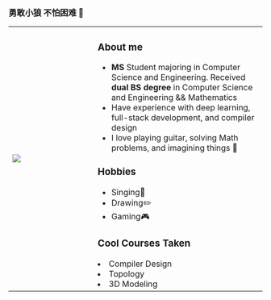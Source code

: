 ### 勇敢小狼 不怕困难 👋
<html>
<table class="images" width="100%"  style="border:0px solid white; width:100%;">
    <tr style="border: 0px;">
        <td width="33%" style="border:0px; width:33.33%">
            <img src="https://pbs.twimg.com/media/F13s9W4acAARncV?format=jpg" />
        </td>
        <td width="66%" style="border:0px; width:66.66% top:0 text-align:bottom">
          <h3>About me</h3>
          <ul>
            <li><b>MS</b> Student majoring in Computer Science and Engineering. Received <b>dual BS degree</b> in Computer Science and Engineering && Mathematics</li>
            <li>Have experience with deep learning, full-stack development, and compiler design</li>
            <li>I love playing guitar, solving Math problems, and imagining things 🌱</li>
          </ul>
          <h3>Hobbies</h3>
          <ul>
            <li>Singing🎵</li>
            <li>Drawing✏️</li>
            <li>Gaming🎮</li>
          </ul>
          <h3>Cool Courses Taken</h3>
            <li>Compiler Design</li>
            <li>Topology</li>
            <li>3D Modeling</li>
        </td>
    </tr>
</table>
</html>
<!--
**Hymeis/Hymeis** is a ✨ _special_ ✨ repository because its `README.md` (this file) appears on your GitHub profile.

Here are some ideas to get you started:

- 🔭 I’m currently working on ...
- 🌱 I’m currently learning ...
- 👯 I’m looking to collaborate on ...
- 🤔 I’m looking for help with ...
- 💬 Ask me about ...
- 📫 How to reach me: ...
- 😄 Pronouns: ...
- ⚡ Fun fact: ...
-->
